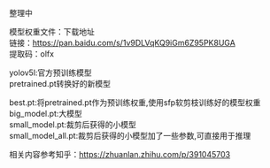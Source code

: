 整理中<br>

模型权重文件：下载地址<br> 
链接：https://pan.baidu.com/s/1v9DLVqKQ9iGm6Z95PK8UGA <br> 
提取码：olfx <br> 


yolov5l:官方预训练模型 <br>
pretrained.pt转换好的新模型 <br>

best.pt:将pretrained.pt作为预训练权重,使用sfp软剪枝训练好的模型权重 <br>
big_model.pt:大模型 <br>
small_model.pt:裁剪后获得的小模型 <br>
small_model_all.pt:裁剪后获得的小模型加了一些参数,可直接用于推理 <br>

相关内容参考知乎：https://zhuanlan.zhihu.com/p/391045703
